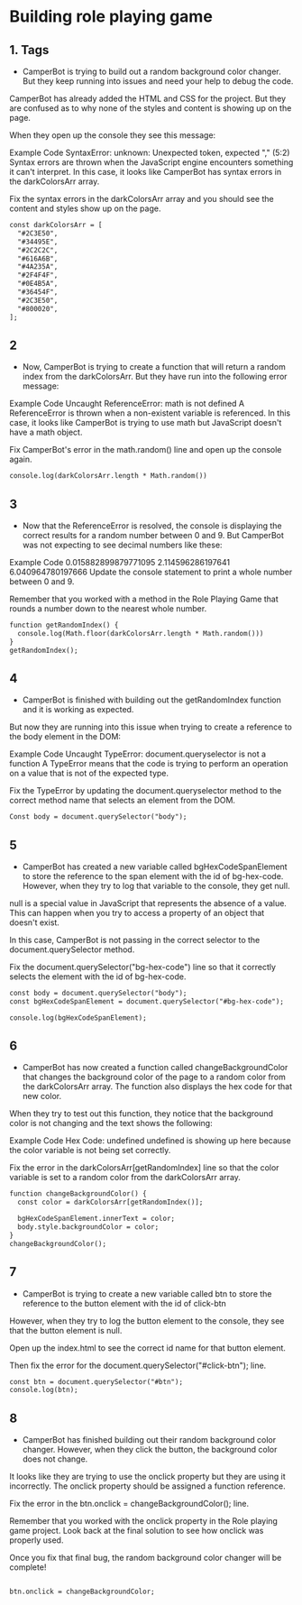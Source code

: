 # Building role playing game

## 1. Tags

- CamperBot is trying to build out a random background color changer. But they keep running into issues and need your help to debug the code.

CamperBot has already added the HTML and CSS for the project. But they are confused as to why none of the styles and content is showing up on the page.

When they open up the console they see this message:

Example Code
SyntaxError: unknown: Unexpected token, expected "," (5:2)
Syntax errors are thrown when the JavaScript engine encounters something it can't interpret. In this case, it looks like CamperBot has syntax errors in the darkColorsArr array.

Fix the syntax errors in the darkColorsArr array and you should see the content and styles show up on the page.

```html
const darkColorsArr = [
  "#2C3E50",
  "#34495E",
  "#2C2C2C",
  "#616A6B",
  "#4A235A",
  "#2F4F4F",
  "#0E4B5A",
  "#36454F",
  "#2C3E50",
  "#800020",
];
```

## 2

- Now, CamperBot is trying to create a function that will return a random index from the darkColorsArr. But they have run into the following error message:

Example Code
Uncaught ReferenceError: math is not defined
A ReferenceError is thrown when a non-existent variable is referenced. In this case, it looks like CamperBot is trying to use math but JavaScript doesn't have a math object.

Fix CamperBot's error in the math.random() line and open up the console again.

```html
console.log(darkColorsArr.length * Math.random())
```

## 3

- Now that the ReferenceError is resolved, the console is displaying the correct results for a random number between 0 and 9. But CamperBot was not expecting to see decimal numbers like these:

Example Code
0.015882899879771095
2.114596286197641
6.040964780197666
Update the console statement to print a whole number between 0 and 9.

Remember that you worked with a method in the Role Playing Game that rounds a number down to the nearest whole number.

```html
function getRandomIndex() {
  console.log(Math.floor(darkColorsArr.length * Math.random()))
}
getRandomIndex();
```

## 4

- CamperBot is finished with building out the getRandomIndex function and it is working as expected.

But now they are running into this issue when trying to create a reference to the body element in the DOM:

Example Code
Uncaught TypeError: document.queryselector is not a function
A TypeError means that the code is trying to perform an operation on a value that is not of the expected type.

Fix the TypeError by updating the document.queryselector method to the correct method name that selects an element from the DOM.

```html
Const body = document.querySelector("body");
```

## 5

- CamperBot has created a new variable called bgHexCodeSpanElement to store the reference to the span element with the id of bg-hex-code. However, when they try to log that variable to the console, they get null.

null is a special value in JavaScript that represents the absence of a value. This can happen when you try to access a property of an object that doesn't exist.

In this case, CamperBot is not passing in the correct selector to the document.querySelector method.

Fix the document.querySelector("bg-hex-code") line so that it correctly selects the element with the id of bg-hex-code.

```html
const body = document.querySelector("body");
const bgHexCodeSpanElement = document.querySelector("#bg-hex-code");

console.log(bgHexCodeSpanElement);
```

## 6

- CamperBot has now created a function called changeBackgroundColor that changes the background color of the page to a random color from the darkColorsArr array. The function also displays the hex code for that new color.

When they try to test out this function, they notice that the background color is not changing and the text shows the following:

Example Code
Hex Code: undefined
undefined is showing up here because the color variable is not being set correctly.

Fix the error in the darkColorsArr[getRandomIndex] line so that the color variable is set to a random color from the darkColorsArr array.

```html
function changeBackgroundColor() {
  const color = darkColorsArr[getRandomIndex()];

  bgHexCodeSpanElement.innerText = color;
  body.style.backgroundColor = color;
}
changeBackgroundColor();
```

## 7

- CamperBot is trying to create a new variable called btn to store the reference to the button element with the id of click-btn

However, when they try to log the button element to the console, they see that the button element is null.

Open up the index.html to see the correct id name for that button element.

Then fix the error for the document.querySelector("#click-btn"); line.

```html
const btn = document.querySelector("#btn");
console.log(btn);
```

## 8

- CamperBot has finished building out their random background color changer. However, when they click the button, the background color does not change.

It looks like they are trying to use the onclick property but they are using it incorrectly. The onclick property should be assigned a function reference.

Fix the error in the btn.onclick = changeBackgroundColor(); line.

Remember that you worked with the onclick property in the Role playing game project. Look back at the final solution to see how onclick was properly used.

Once you fix that final bug, the random background color changer will be complete!

```html

btn.onclick = changeBackgroundColor;
```
